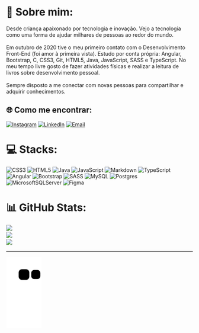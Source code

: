 # 💫 Sobre mim:

Desde criança apaixonado por tecnologia e inovação. Vejo a tecnologia como uma forma de ajudar milhares de pessoas ao redor do mundo.<br><br>Em outubro de 2020 tive o meu primeiro contato com o Desenvolvimento Front-End (foi amor à primeira vista). Estudo por conta própria: Angular, Bootstrap, C, CSS3, Git, HTML5, Java, JavaScript, SASS e TypeScript. No meu tempo livre gosto de fazer atividades físicas e realizar a leitura de livros sobre desenvolvimento pessoal.<br><br>Sempre disposto a me conectar com novas pessoas para compartilhar e adquirir conhecimentos.

## 🌐 Como me encontrar:

[![Instagram](https://img.shields.io/badge/Instagram-%23E4405F.svg?logo=Instagram&logoColor=white)](https://instagram.com/https://www.instagram.com/matheuskerscher/) [![LinkedIn](https://img.shields.io/badge/LinkedIn-%230077B5.svg?logo=linkedin&logoColor=white)](https://linkedin.com/in/https://www.linkedin.com/in/matheus-kerscher/) [![Email](https://img.shields.io/badge/Microsoft_Outlook-0078D4?logo=microsoft-outlook&logoColor=white)](matheuskerscher@outlook.com)

# 💻 Stacks:

![CSS3](https://img.shields.io/badge/css3-%231572B6.svg?style=for-the-badge&logo=css3&logoColor=white) ![HTML5](https://img.shields.io/badge/html5-%23E34F26.svg?style=for-the-badge&logo=html5&logoColor=white) ![Java](https://img.shields.io/badge/java-%23ED8B00.svg?style=for-the-badge&logo=java&logoColor=white) ![JavaScript](https://img.shields.io/badge/javascript-%23323330.svg?style=for-the-badge&logo=javascript&logoColor=%23F7DF1E) ![Markdown](https://img.shields.io/badge/markdown-%23000000.svg?style=for-the-badge&logo=markdown&logoColor=white) ![TypeScript](https://img.shields.io/badge/typescript-%23007ACC.svg?style=for-the-badge&logo=typescript&logoColor=white) ![Angular](https://img.shields.io/badge/angular-%23DD0031.svg?style=for-the-badge&logo=angular&logoColor=white) ![Bootstrap](https://img.shields.io/badge/bootstrap-%23563D7C.svg?style=for-the-badge&logo=bootstrap&logoColor=white) ![SASS](https://img.shields.io/badge/SASS-hotpink.svg?style=for-the-badge&logo=SASS&logoColor=white) ![MySQL](https://img.shields.io/badge/mysql-%2300f.svg?style=for-the-badge&logo=mysql&logoColor=white) ![Postgres](https://img.shields.io/badge/postgres-%23316192.svg?style=for-the-badge&logo=postgresql&logoColor=white) ![MicrosoftSQLServer](https://img.shields.io/badge/Microsoft%20SQL%20Sever-CC2927?style=for-the-badge&logo=microsoft%20sql%20server&logoColor=white) ![Figma](https://img.shields.io/badge/figma-%23F24E1E.svg?style=for-the-badge&logo=figma&logoColor=white)

# 📊 GitHub Stats:

![](https://github-readme-stats.vercel.app/api?username=MatheusKerscher&theme=dark&hide_border=true&include_all_commits=true&count_private=true)<br/>
![](https://github-readme-streak-stats.herokuapp.com/?user=MatheusKerscher&theme=dark&hide_border=true)<br/>
![](https://github-readme-stats.vercel.app/api/top-langs/?username=MatheusKerscher&theme=dark&hide_border=true&include_all_commits=true&count_private=true&layout=compact)

---

![Snake animation](https://github.com/MatheusKerscher/MatheusKerscher/blob/output/github-contribution-grid-snake.svg)

<!-- Proudly created with GPRM ( https://gprm.itsvg.in ) -->
